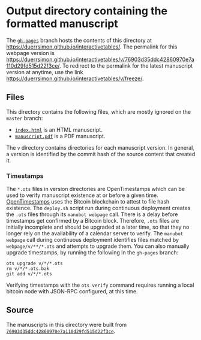 # Output directory containing the formatted manuscript

The [`gh-pages`](https://github.com/duerrsimon/interactivetables/tree/gh-pages) branch hosts the contents of this directory at <https://duerrsimon.github.io/interactivetables/>.
The permalink for this webpage version is <https://duerrsimon.github.io/interactivetables/v/76903d35ddc42860970e7a110d29fd515d22f3ce/>.
To redirect to the permalink for the latest manuscript version at anytime, use the link <https://duerrsimon.github.io/interactivetables/v/freeze/>.

## Files

This directory contains the following files, which are mostly ignored on the `master` branch:

+ [`index.html`](index.html) is an HTML manuscript.
+ [`manuscript.pdf`](manuscript.pdf) is a PDF manuscript.

The `v` directory contains directories for each manuscript version.
In general, a version is identified by the commit hash of the source content that created it.

### Timestamps

The `*.ots` files in version directories are OpenTimestamps which can be used to verify manuscript existence at or before a given time.
[OpenTimestamps](https://opentimestamps.org/) uses the Bitcoin blockchain to attest to file hash existence.
The `deploy.sh` script run during continuous deployment creates the `.ots` files through its `manubot webpage` call.
There is a delay before timestamps get confirmed by a Bitcoin block.
Therefore, `.ots` files are initially incomplete and should be upgraded at a later time, so that they no longer rely on the availability of a calendar server to verify.
The `manubot webpage` call during continuous deployment identifies files matched by `webpage/v/**/*.ots` and attempts to upgrade them.
You can also manually upgrade timestamps, by running the following in the `gh-pages` branch:

```shell
ots upgrade v/*/*.ots
rm v/*/*.ots.bak
git add v/*/*.ots
```

Verifying timestamps with the `ots verify` command requires running a local bitcoin node with JSON-RPC configured, at this time.

## Source

The manuscripts in this directory were built from
[`76903d35ddc42860970e7a110d29fd515d22f3ce`](https://github.com/duerrsimon/interactivetables/commit/76903d35ddc42860970e7a110d29fd515d22f3ce).
